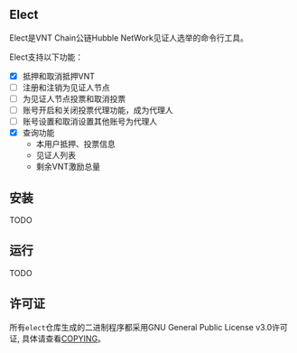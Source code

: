 ## Elect

Elect是VNT Chain公链Hubble NetWork见证人选举的命令行工具。

Elect支持以下功能：
- [x] 抵押和取消抵押VNT
- [ ] 注册和注销为见证人节点
- [ ] 为见证人节点投票和取消投票
- [ ] 账号开启和关闭投票代理功能，成为代理人
- [ ] 账号设置和取消设置其他账号为代理人
- [x] 查询功能
  - 本用户抵押、投票信息
  - 见证人列表
  - 剩余VNT激励总量

## 安装

TODO

## 运行

TODO

## 许可证

所有`elect`仓库生成的二进制程序都采用GNU General Public License v3.0许可证, 具体请查看[COPYING](./COPYING)。